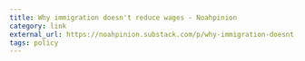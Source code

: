 ```yaml
---
title: Why immigration doesn't reduce wages - Noahpinion
category: link
external_url: https://noahpinion.substack.com/p/why-immigration-doesnt-reduce-wages
tags: policy
---
```

